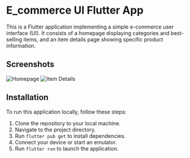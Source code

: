 # E_commerce UI Flutter App

This is a Flutter application implementing a simple e-commerce user interface (UI). It consists of a homepage displaying categories and best-selling items, and an item details page showing specific product information.

## Screenshots

![Homepage](https://github.com/AnmarSammour/ecommerce_ui_flutter_app/assets/112755848/277e67b4-acaf-47ef-a1cb-da4821462bef.png)
![Item Details](https://github.com/AnmarSammour/ecommerce_ui_flutter_app/assets/112755848/7a690c63-1318-4117-8bf8-f5cf5a6e4485.png)


## Installation

To run this application locally, follow these steps:

1. Clone the repository to your local machine.
2. Navigate to the project directory.
3. Run `flutter pub get` to install dependencies.
4. Connect your device or start an emulator.
5. Run `flutter run` to launch the application.
